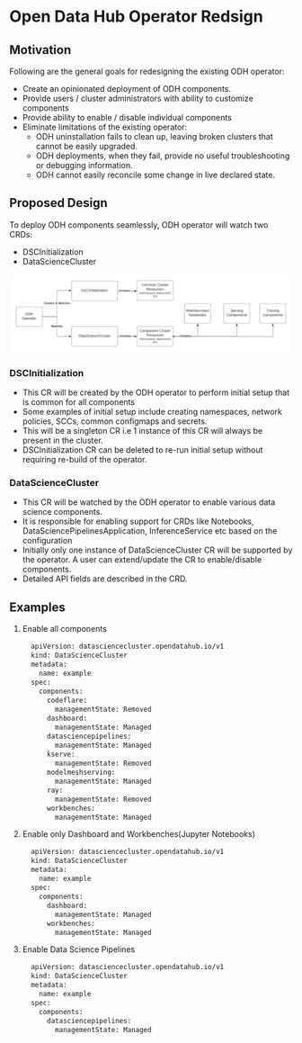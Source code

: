 # Open Data Hub Operator Redsign

## Motivation

Following are the general goals for redesigning the existing ODH operator:

- Create an opinionated deployment of ODH components.
- Provide users / cluster administrators with ability to customize components
- Provide ability to enable / disable individual components
- Eliminate limitations of the existing operator:
  - ODH uninstallation fails to clean up, leaving broken clusters that cannot be easily upgraded.
  - ODH deployments, when they fail, provide no useful troubleshooting or debugging information.
  - ODH cannot easily reconcile some change in live declared state.

## Proposed Design

To deploy ODH components seamlessly, ODH operator will watch two CRDs:

- DSCInitialization
- DataScienceCluster

![Operator Rearchitecture](images/Operator%20Architecture.png)

### DSCInitialization

- This CR will be created by the ODH operator to perform initial setup that is common for all components
- Some examples of initial setup include creating namespaces, network policies, SCCs, common configmaps and secrets.
- This will be a singleton CR i.e 1 instance of this CR will always be present in the cluster.
- DSCInitialization CR can be deleted to re-run initial setup without requiring re-build of the operator.

### DataScienceCluster

- This CR will be watched by the ODH operator to enable various data science components.
- It is responsible for enabling support for CRDs like Notebooks, DataSciencePipelinesApplication, InferenceService etc based on the configuration
- Initially only one instance of DataScienceCluster CR will be supported by the operator. A user can extend/update the CR to enable/disable components.
- Detailed API fields are described in the CRD.

## Examples

1. Enable all components

    ```console
      apiVersion: datasciencecluster.opendatahub.io/v1
      kind: DataScienceCluster
      metadata:
        name: example
      spec:
        components:
          codeflare:
            managementState: Removed
          dashboard:
            managementState: Managed
          datasciencepipelines:
            managementState: Managed
          kserve:
            managementState: Removed
          modelmeshserving:
            managementState: Managed
          ray:
            managementState: Removed
          workbenches:
            managementState: Managed
    ```

2. Enable only Dashboard and Workbenches(Jupyter Notebooks)

    ```console
      apiVersion: datasciencecluster.opendatahub.io/v1
      kind: DataScienceCluster
      metadata:
        name: example
      spec:
        components:
          dashboard:
            managementState: Managed
          workbenches:
            managementState: Managed 
    ```

3. Enable Data Science Pipelines

    ```console
      apiVersion: datasciencecluster.opendatahub.io/v1
      kind: DataScienceCluster
      metadata:
        name: example
      spec:
        components:
          datasciencepipelines:
            managementState: Managed
    ```
